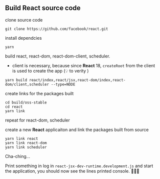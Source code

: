 ## Build React source code
clone source code

`git clone https://github.com/facebook/react.git`

install dependcies

`yarn`

build react, react-dom, react-dom-client, scheduler.

* client is necessary, because since **React** 18, `createRoot` from the client is used to create the app (💡 to verity )

`yarn build react/index,react/jsx,react-dom/index,react-dom/client,scheduler --type=NODE`

create links for the packages built

```
cd build/oss-stable
cd react
yarn link
```
repeat for react-dom, scheduler

create a new **React** applicaiton and link the packages built from source
```
yarn link react
yarn link react-dom
yarn link scheduler
```

Cha-ching...

Print something in log in `react-jsx-dev-runtime.development.js` and start the application, you should now see the lines printed console. 🚀🚀🚀
